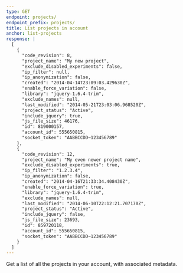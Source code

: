 ```yaml
---
type: GET
endpoint: projects/
endpoint_prefix: projects/
title: List projects in account
anchor: list-projects
response: |
  [
    {
      "code_revision": 8,
      "project_name": "My new project",
      "exclude_disabled_experiments": false,
      "ip_filter": null,
      "ip_anonymization": false,
      "created": "2014-04-14T23:09:03.429630Z",
      "enable_force_variation": false,
      "library": "jquery-1.6.4-trim",
      "exclude_names": null,
      "last_modified": "2014-05-21T23:03:06.968520Z",
      "project_status": "Active",
      "include_jquery": true,
      "js_file_size": 46176,
      "id": 819000157,
      "account_id": 555650815,
      "socket_token": "AABBCCDD~123456789"
    },
    {
      "code_revision": 12,
      "project_name": "My even newer project name",
      "exclude_disabled_experiments": true,
      "ip_filter": "1.2.3.4",
      "ip_anonymization": false,
      "created": "2014-04-16T21:33:34.408430Z",
      "enable_force_variation": true,
      "library": "jquery-1.6.4-trim",
      "exclude_names": null,
      "last_modified": "2014-06-10T22:12:21.707170Z",
      "project_status": "Active",
      "include_jquery": false,
      "js_file_size": 23693,
      "id": 859720118,
      "account_id": 555650815,
      "socket_token": "AABBCCDD~123456789"
    }
  ]
---
```


Get a list of all the projects in your account, with associated metadata.
